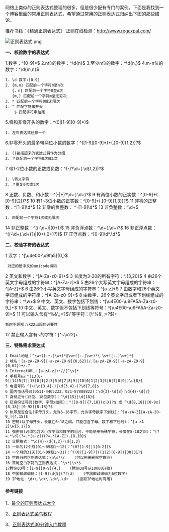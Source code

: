 网络上类似的正则表达式整理的很多，但是很少配有专门的案例。下面是我找到一个博客里面的常用正则表达式，希望通过常用的正则表达式归纳出下图的那些结论。

推荐书籍：《精通正则表达式》
正则在线检测：http://www.regexpal.com/

![正则表达式.png](http://upload-images.jianshu.io/upload_images/307154-5392826fab689836.png?imageMogr2/auto-orient/strip%7CimageView2/2/w/1240)

**一、校验数字的表达式**

 1.数字：^[0-9]*$
 2.n位的数字：^\d{n}$
 3.至少n位的数字：^\d{n,}$
 4.m-n位的数字：^\d{m,n}$

    1. \d 数字:[0-9]
    2. {m,n} 匹配前一个字符m至n次
       {，n} 匹配前一个字符0至n次
       {m,} 匹配前一个字符m至无穷次
    3. * 匹配前一个字符0或无限次
    4. ^ 匹配字符串开头
        $ 匹配字符串结尾

 5.零和非零开头的数字：^(0|[1-9][0-9]*)$

    1. 左右表达式任意一个

 6.非零开头的最多带两位小数的数字：^([1-9][0-9]*)+(.[0-9]{1,2})?$

    1. ()被括起来的表达式将作为分组
    2. ？匹配前一个字符0次或1次

 7 带1-2位小数的正数或负数：^(\-)?\d+(\.\d{1,2})?$

    1. \转义字符
    2. ？重复0次或1次

 8 正数、负数、和小数：^(\-|\+)?\d+(\.\d+)?$
 9 有两位小数的正实数：^[0-9]+(.[0-9]{2})?$
10 有1~3位小数的正实数：^[0-9]+(.[0-9]{1,3})?$
11 非零的正整数：^[1-9]\d*$ 
12 非零的负整数： ^-[1-9]\d*$
13 非负整数：^\d+$ 

    1. 匹配前一个字符1次或无限次

14 非正整数：^((-\d+)|(0+))$
15 非负浮点数：^\d+(\.\d+)?$ 
16 非正浮点数：^((-\d+(\.\d+)?)|(0+(\.0+)?))$ 
17 正浮点数：^[0-9]\d*\.\d*$ 

**二、校验字符的表达式**
 
1 汉字：^[\u4e00-\u9fa5]{0,}$
     
     对应的是中文的unicode编码
 2 英文和数字：^[A-Za-z0-9]+$ 
 3 长度为3-20的所有字符：^.{3,20}$
 4 由26个英文字母组成的字符串：^[A-Za-z]+$
 5 由26个大写英文字母组成的字符串：^[A-Z]+$
 6 由26个小写英文字母组成的字符串：^[a-z]+$
 7 由数字和26个英文字母组成的字符串：^[A-Za-z0-9]+$
 8 由数字、26个英文字母或者下划线组成的字符串：^\w+$
 9 中文、英文、数字包括下划线：^[\u4E00-\u9FA5A-Za-z0-9_]+$
10 中文、英文、数字但不包括下划线等符号：^[\u4E00-\u9FA5A-Za-z0-9]+$ 
11 可以输入含有^%&',;=?$\"等字符：[\^%&',;=?$]+

    暂时不理解:\X22出现的必要性
12 禁止输入含有~的字符：[^~\x22]+

**三、特殊需求表达式**
     
    1 Email地址：^\w+([-+.]\w+)*@\w+([-.]\w+)*\.\w+([-.]\w+)*$
    2 域名：[a-zA-Z0-9][-a-zA-Z0-9]{0,62}(/.[a-zA-Z0-9][-a-zA-Z0-9]{0,62})+/.?
    3 InternetURL：[a-zA-z]+://[^\s]* 
    4 手机号码:^(13[0-9]|14[5|7]|15[0|1|2|3|5|6|7|8|9]|18[0|1|2|3|5|6|7|8|9])\d{8}$
    5 电话号码 ^(\(\d{3,4}-)|\d{3.4}-)?\d{7,8}$ 
    6 国内电话号码(0511-4405222、021-87888822)：\d{3}-\d{8}|\d{4}-\d{7}
    7 身份证号(15位、18位数字)：^\d{15}|\d{18}$
    8 短身份证号码(数字、字母x结尾)：^([0-9]){7,18}(x|X)?$ 或 ^\d{8,18}|[0-9x]{8,18}|[0-9X]{8,18}?$
    9 帐号是否合法(字母开头，允许5-16字节，允许字母数字下划线)：^[a-zA-Z][a-zA-Z0-9_]{4,15}$
    10 密码(以字母开头，长度在6~18之间，只能包含字母、数字和下划线)：^[a-zA-Z]\w{5,17}$
    11 强密码(必须包含大小写字母和数字的组合，不能使用特殊字符，长度在8-10之间)：^(?=.*\d)(?=.*[a-z])(?=.*[A-Z]).{8,10}$  
    12 日期格式：^\d{4}-\d{1,2}-\d{1,2}
    13 一年的12个月(01～09和1～12)：^(0?[1-9]|1[0-2])$
    14 一个月的31天(01～09和1～31)：^((0?[1-9])|((1|2)[0-9])|30|31)$ 
    15 空白行的正则表达式：\n\s*\r    (可以用来删除空白行)
    16 首尾空白字符的正则表达式：^\s*|\s*$
    17腾讯QQ号：[1-9][0-9]{4,}    (腾讯QQ号从10000开始)
    18 中国邮政编码：[1-9]\d{5}(?!\d)    (中国邮政编码为6位数字)
    19 IP地址：\d+\.\d+\.\d+\.\d+    (提取IP地址时有用)

#### 参考链接

1、[最全的正则表达式大全](http://www.cnblogs.com/zxin/archive/2013/01/26/2877765.html)

2、[正则表达式菜鸟教程](http://www.runoob.com/regexp/regexp-tutorial.html)

3、[正则表达式30分钟入门教程](http://deerchao.net/tutorials/regex/regex.htm)
